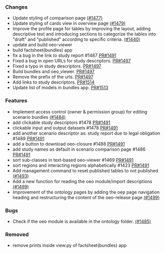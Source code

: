 <!--
SPDX-FileCopyrightText: 2025 Jonas Huber <https://github.com/jh-RLI> © Reiner Lemoine Institut

SPDX-License-Identifier: CC0-1.0
-->

### Changes

- Update styling of comparison page [(#1477)](https://github.com/OpenEnergyPlatform/oeplatform/pull/1477)
- Update styling of cards view in overview page [(#1479)](https://github.com/OpenEnergyPlatform/oeplatform/pull/1479)
- Improve the profile page for tables by improving the layout, adding descriptive text and introducing sections to categorize the tables into "draft" and "published" according to specific criteria. [(#1440)](https://github.com/OpenEnergyPlatform/oeplatform/pull/1440)
- update and build oeo-viewer
- build factsheet(bundles) app
- fix a bug in the link to study report #1487 [PR#1491](https://github.com/OpenEnergyPlatform/oeplatform/pull/1491)
- Fixed a bug in open URLs for study descriptors. [PR#1497](https://github.com/OpenEnergyPlatform/oeplatform/pull/1497)
- Fixed a typo in study descriptors. [PR#1497](https://github.com/OpenEnergyPlatform/oeplatform/pull/1497)
- Build bundles and oeo_viewer. [PR#1497](https://github.com/OpenEnergyPlatform/oeplatform/pull/1497)
- Remove the prefix of the urls. [PR#1497](https://github.com/OpenEnergyPlatform/oeplatform/pull/1497)
- Add links to study descriptors. [PR#1514](https://github.com/OpenEnergyPlatform/oeplatform/pull/1514)
- Update list of models in bundles app. [PR#1513](https://github.com/OpenEnergyPlatform/oeplatform/pull/1513)

### Features

- Implement access control (owner & permission group) for editing scenario bundles [(#1484)](https://github.com/OpenEnergyPlatform/oeplatform/pull/1484)
- add clickable study descriptors #1478 [PR#1491](https://github.com/OpenEnergyPlatform/oeplatform/pull/1491)
- clickable input and output datasets #1478 [PR#1491](https://github.com/OpenEnergyPlatform/oeplatform/pull/1491)
- add another scenario descriptor as: study report due to legal obligation #1489 [PR#1491](https://github.com/OpenEnergyPlatform/oeplatform/pull/1491)
- add a button to download oeo-closure #1488 [PR#1491](https://github.com/OpenEnergyPlatform/oeplatform/pull/1491)
- add study names as default in scenario comparison page #1486 [PR#1491](https://github.com/OpenEnergyPlatform/oeplatform/pull/1491)
- sort sub-classes in text-based oeo-viewer #1469 [PR#1491](https://github.com/OpenEnergyPlatform/oeplatform/pull/1491)
- sort regions and interacting regions alphabetically #1423 [PR#1491](https://github.com/OpenEnergyPlatform/oeplatform/pull/1491)
- Add management command to reset published tables to not published [(#1493)](https://github.com/OpenEnergyPlatform/oeplatform/pull/1493)
- Add a new function for reading the oeo module/import descriptions [(#1499)](https://github.com/OpenEnergyPlatform/oeplatform/pull/1499)
- Improvement of the ontology pages by adding the oep page navigation heading and restructuring the content of the oeo-release page [(#1499)](https://github.com/OpenEnergyPlatform/oeplatform/pull/1499)

### Bugs

- Check if the oeo module is available in the ontology folder. [(#1485)](https://github.com/OpenEnergyPlatform/oeplatform/pull/1495)

### Removed

- remove prints inside view.py of factsheet(bundles) app
